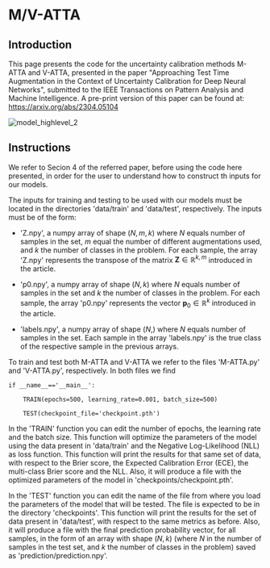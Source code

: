 # M/V-ATTA


## Introduction

This page presents the code for the uncertainty calibration methods M-ATTA and V-ATTA, presented in the paper "Approaching Test Time Augmentation in the Context of Uncertainty Calibration for Deep Neural Networks", submitted to the IEEE Transactions on Pattern Analysis and Machine Intelligence. A pre-print version of this paper can be found at: https://arxiv.org/abs/2304.05104

![model_highlevel_2](https://github.com/pedrormconde/MV-ATTA/assets/74596251/098bdfa0-a568-4ba5-b342-2fb665873255)



## Instructions

We refer to Secion 4 of the referred paper, before using the code here presented, in order for the user to understand how to construct th inputs for our models. 

The inputs for training and testing to be used with our models must be located in the directories 'data/train' and 'data/test', respectively. The inputs must be of the form:

- 'Z.npy', a numpy array of shape $(N,m,k)$ where $N$ equals number of samples in the set, $m$ equal the number of different augmentations used, and $k$ the number of classes in the problem. For each sample, the array 'Z.npy' represents the transpose of the matrix $\mathbf{Z} \in \mathbb{R}^{k,m}$ introduced in the article.

- 'p0.npy', a numpy array of shape $(N,k)$ where $N$ equals number of samples in the set and $k$ the number of classes in the problem. For each sample, the array 'p0.npy' represents the vector $\mathbf{p}_0 \in \mathbb{R}^{k}$ introduced in the article.

- 'labels.npy', a numpy array of shape $(N,)$ where $N$ equals number of samples in the set. Each sample in the array 'labels.npy' is the true class of the respective sample in the previous arrays.

To train and test both M-ATTA and V-ATTA we refer to the files 'M-ATTA.py' and 'V-ATTA.py', respectively. In both files we find

```
if __name__=='__main__':
    
    TRAIN(epochs=500, learning_rate=0.001, batch_size=500)
    
    TEST(checkpoint_file='checkpoint.pth')
```

In the 'TRAIN' function you can edit the number of epochs, the learning rate and the batch size. This function will optimize the parameters of the model using the data present in 'data/train' and the Negative Log-Likelihood (NLL) as loss function. This function will print the results for that same set of data, with respect to the Brier score, the Expected Calibration Error (ECE), the multi-class Brier score and the NLL. Also, it will produce a file with the optimized parameters of the model in 'checkpoints/checkpoint.pth'.

In the 'TEST' function you can edit the name of the file from where you load the parameters of the model that will be tested. The file is expected to be in the directory 'checkpoints'. This function will print the results for the set of data present in 'data/test', with respect to the same metrics as before. Also, it will produce a file with the final prediction probability vector, for all samples, in the form of an array with shape $(N,k)$ (where $N$ in the number of samples in the test set, and $k$ the number of classes in the problem) saved as 'prediction/prediction.npy'.
